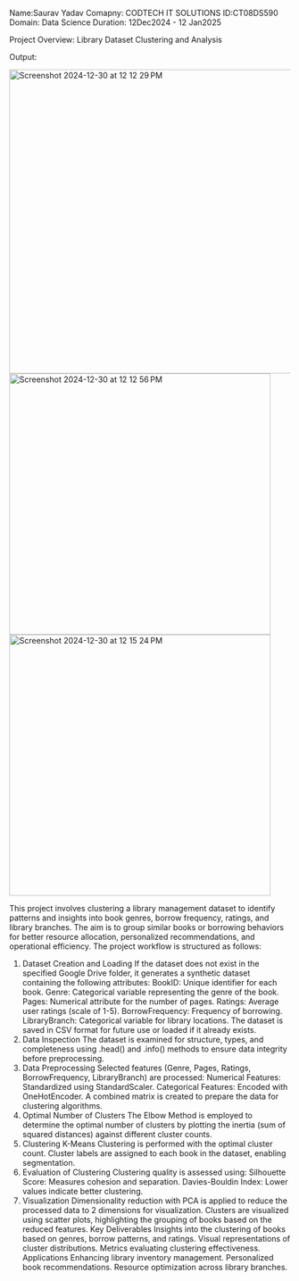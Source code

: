Name:Saurav Yadav Comapny: CODTECH IT SOLUTIONS ID:CT08DS590 Domain: Data Science Duration: 12Dec2024 - 12 Jan2025

Project Overview: Library Dataset Clustering and Analysis 

Output:



<img width="545" alt="Screenshot 2024-12-30 at 12 12 29 PM" src="https://github.com/user-attachments/assets/d00c7d37-b5cd-49a8-b29d-472570291829" />

<img width="468" alt="Screenshot 2024-12-30 at 12 12 56 PM" src="https://github.com/user-attachments/assets/3c7d0e14-fde7-432b-8fa9-27745577b2e6" />
<img width="468" alt="Screenshot 2024-12-30 at 12 15 24 PM" src="https://github.com/user-attachments/assets/2cf246f7-4137-4598-a25a-1e9bd872e588" />





This project involves clustering a library management dataset to identify patterns and insights into book genres, borrow frequency, ratings, and library branches. The aim is to group similar books or borrowing behaviors for better resource allocation, personalized recommendations, and operational efficiency. The project workflow is structured as follows:

1. Dataset Creation and Loading
If the dataset does not exist in the specified Google Drive folder, it generates a synthetic dataset containing the following attributes:
BookID: Unique identifier for each book.
Genre: Categorical variable representing the genre of the book.
Pages: Numerical attribute for the number of pages.
Ratings: Average user ratings (scale of 1-5).
BorrowFrequency: Frequency of borrowing.
LibraryBranch: Categorical variable for library locations.
The dataset is saved in CSV format for future use or loaded if it already exists.
2. Data Inspection
The dataset is examined for structure, types, and completeness using .head() and .info() methods to ensure data integrity before preprocessing.
3. Data Preprocessing
Selected features (Genre, Pages, Ratings, BorrowFrequency, LibraryBranch) are processed:
Numerical Features: Standardized using StandardScaler.
Categorical Features: Encoded with OneHotEncoder.
A combined matrix is created to prepare the data for clustering algorithms.
4. Optimal Number of Clusters
The Elbow Method is employed to determine the optimal number of clusters by plotting the inertia (sum of squared distances) against different cluster counts.
5. Clustering
K-Means Clustering is performed with the optimal cluster count.
Cluster labels are assigned to each book in the dataset, enabling segmentation.
6. Evaluation of Clustering
Clustering quality is assessed using:
Silhouette Score: Measures cohesion and separation.
Davies-Bouldin Index: Lower values indicate better clustering.
7. Visualization
Dimensionality reduction with PCA is applied to reduce the processed data to 2 dimensions for visualization.
Clusters are visualized using scatter plots, highlighting the grouping of books based on the reduced features.
Key Deliverables
Insights into the clustering of books based on genres, borrow patterns, and ratings.
Visual representations of cluster distributions.
Metrics evaluating clustering effectiveness.
Applications
Enhancing library inventory management.
Personalized book recommendations.
Resource optimization across library branches.

